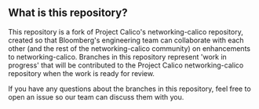 ## What is this repository?

This repository is a fork of Project Calico's networking-calico repository, created so that Bloomberg's
engineering team can collaborate with each other (and the rest of the networking-calico community)
on enhancements to networking-calico. Branches in this repository represent 'work in progress' that
will be contributed to the Project Calico networking-calico repository when the work is ready for review.

If you have any questions about the branches in this repository, feel free to open an issue
so our team can discuss them with you.
